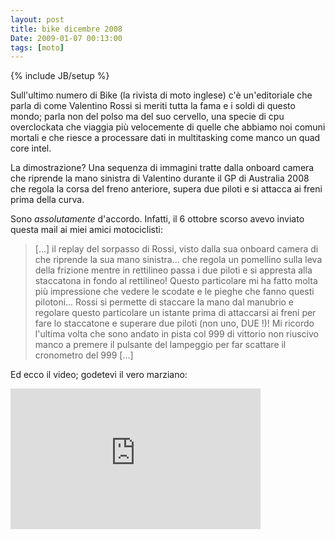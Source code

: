 ```yaml
---
layout: post
title: bike dicembre 2008
Date: 2009-01-07 00:13:00
tags: [moto]
---
```

{% include JB/setup %} 

Sull'ultimo numero di Bike (la rivista di moto inglese) c'è un'editoriale che parla di come Valentino Rossi si meriti tutta la fama e i soldi di questo mondo; parla non del polso ma del suo cervello, una specie di cpu overclockata che viaggia più velocemente di quelle che abbiamo noi comuni mortali e che riesce a processare dati in multitasking come manco un quad core intel.

La dimostrazione? Una sequenza di immagini tratte dalla onboard camera che riprende la mano sinistra di Valentino durante il GP di Australia 2008 che regola la corsa del freno anteriore, supera due piloti e si attacca ai freni prima della curva.   
  
Sono _assolutamente_ d'accordo. Infatti, il 6 ottobre scorso avevo inviato questa mail ai miei amici motociclisti:  

> [...] il replay del sorpasso di Rossi, visto dalla sua onboard camera di che riprende la sua mano sinistra... che regola un pomellino sulla leva della frizione mentre in rettilineo passa i due piloti e si appresta alla staccatona in fondo al rettilineo! Questo particolare mi ha fatto molta più impressione che vedere le scodate e le pieghe che fanno questi pilotoni... Rossi si permette di staccare la mano dal manubrio e regolare questo particolare un istante prima di attaccarsi ai freni per fare lo staccatone e superare due piloti (non uno, DUE !)! Mi ricordo l'ultima volta che sono andato in pista col 999 di vittorio non riuscivo manco a premere il pulsante del lampeggio per far scattare il cronometro del 999 [...]
  
Ed ecco il video; godetevi il vero marziano:

<iframe src="http://player.vimeo.com/video/1900305" width="400" height="225" frameborder="0" > </iframe>
